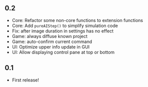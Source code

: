 ## 0.2

* Core: Refactor some non-core functions to extension functions
* Core: Add `pureAIStep()` to simplify simulation code
* Fix: after image duration in settings has no effect
* Game: always diffuse known project
* Game: auto-confirm current command
* UI: Optimize upper info update in GUI
* UI: Allow displaying control pane at top or bottom

## 0.1

* First release!
